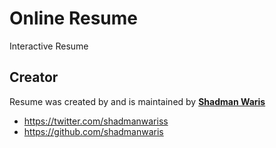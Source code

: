 # Online Resume 

Interactive Resume

## Creator

Resume was created by and is maintained by **[Shadman Waris ](https://github.com/Shadmanwaris)**

* https://twitter.com/shadmanwariss
* https://github.com/shadmanwaris
